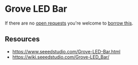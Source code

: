 # Grove LED Bar
If there are no [open requests](../../../../issues?q=is%3Aissue+is%3Aopen+%22Grove+LED+Bar%22) you're welcome to [borrow this](../../../../issues/new?title=Borrow+request+for+Grove+LED+Bar&body=1+piece+of+%5Bthis%5D%28..%2Fblob%2Fmain%2F.%2FHardware%2FActuators%2FGrove_LED_Bar.md%29+for+~2+weeks.).

## Resources
- https://www.seeedstudio.com/Grove-LED-Bar.html
- https://wiki.seeedstudio.com/Grove-LED_Bar/
